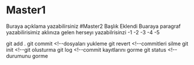 # Master1
Buraya açıklama yazabilirsiniz 
#Master2 Başlık Eklendi
Buaraya paragraf yazabilirisimiz aklınıza gelen herseyı yazabilrisinzi
-1
-2
-3
-4
-5


git add . <!--dosyaları ekleme  -->
git commit <!--dosyaları yukleme 
git revert <!--commitleri silme 
git init <!--git olusturma 
git log <!--commit kayıtlarını gorme 
git status <!--durumunu gorme  
